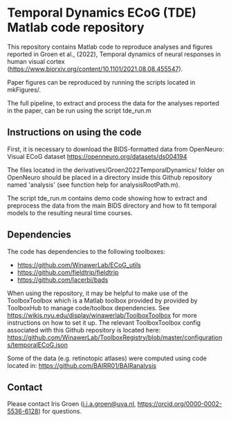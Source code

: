 # Temporal Dynamics ECoG (TDE) Matlab code repository

This repository contains Matlab code to reproduce analyses and figures reported in Groen et al., (2022), Temporal dynamics of neural responses in human visual cortex (https://www.biorxiv.org/content/10.1101/2021.08.08.455547).

Paper figures can be reproduced by running the scripts located in mkFigures/. 

The full pipeline, to extract and process the data for the analyses reported in the paper, can be run using the script tde_run.m

## Instructions on using the code

First, it is necessary to download the BIDS-formatted data from OpenNeuro: 
Visual ECoG dataset https://openneuro.org/datasets/ds004194

The files located in the derivatives/Groen2022TemporalDynamics/ folder on OpenNeuro should be placed in a directory inside this Github repository named 'analysis' (see function help for analysisRootPath.m). 

The script tde_run.m contains demo code showing how to extract and preprocess the data from the main BIDS directory and how to fit temporal models to the resulting neural time courses. 

## Dependencies

The code has dependencies to the following toolboxes:

- https://github.com/WinawerLab/ECoG_utils
- https://github.com/fieldtrip/fieldtrip
- https://github.com/lacerbi/bads

When using the repository, it may be helpful to make use of the ToolboxToolbox which is a Matlab toolbox provided by provided by ToolboxHub to manage code/toolbox dependencies. See https://wikis.nyu.edu/display/winawerlab/ToolboxToolbox for more instructions on how to set it up. The relevant ToolboxToolbox config associated with this Github repository is located here: https://github.com/WinawerLab/ToolboxRegistry/blob/master/configurations/temporalECoG.json

Some of the data (e.g. retinotopic atlases) were computed using code located in:
https://github.com/BAIRR01/BAIRanalysis

## Contact

Please contact Iris Groen (i.i.a.groen@uva.nl, https://orcid.org/0000-0002-5536-6128) for questions.
